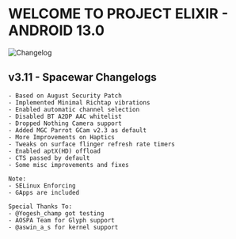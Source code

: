 # WELCOME TO PROJECT ELIXIR - ANDROID 13.0

![Changelog](https://i.imgur.com/VLpDHwf.png)

## v3.11 - Spacewar Changelogs
```
- Based on August Security Patch
- Implemented Minimal Richtap vibrations
- Enabled automatic channel selection
- Disabled BT A2DP AAC whitelist
- Dropped Nothing Camera support
- Added MGC Parrot GCam v2.3 as default
- More Improvements on Haptics
- Tweaks on surface flinger refresh rate timers
- Enabled aptX(HD) offload
- CTS passed by default
- Some misc improvements and fixes

Note: 
- SELinux Enforcing
- GApps are included

Special Thanks To:
- @Yogesh_champ got testing
- AOSPA Team for Glyph support
- @aswin_a_s for kernel support
```